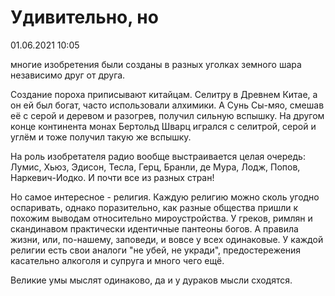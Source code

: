 # Удивительно, но

<div class="article-publication-date">
    <time datetime="2021-06-01 10:05">01.06.2021 10:05</time>
</div>

многие изобретения были созданы в разных уголках земного шара независимо друг от друга.

Создание пороха приписывают китайцам. Селитру в Древнем Китае, а он ей был богат, часто использовали алхимики. А Сунь Сы-мяо, смешав её с серой и деревом и разогрев, получил сильную вспышку. На другом конце континента монах Бертольд Шварц игрался с селитрой, серой и углём и тоже получил такую же вспышку.

На роль изобретателя радио вообще выстраивается целая очередь: Лумис, Хьюз, Эдисон, Тесла, Герц, Бранли, де Мура, Лодж, Попов, Наркевич-Иодко. И почти все из разных стран!

Но самое интересное - религия. Каждую религию можно сколь угодно оспаривать, однако поразительно, как разные общества пришли к похожим выводам относительно мироустройства. У греков, римлян и скандинавом практически идентичные пантеоны богов. А правила жизни, или, по-нашему, заповеди, и вовсе у всех одинаковые. У каждой религии есть свои аналоги "не убей, не укради", предостережения касательно алкоголя и супруга и много чего ещё.

Великие умы мыслят одинаково, да и у дураков мысли сходятся.